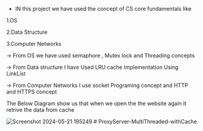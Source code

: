 - IN this project we have used the concept of CS core fundamentals
like

1.OS

2.Data Structure

3.Computer Networks



-> From OS we have used semaphore , Mutex lock and Threading concepts

-> From Data structure I have Used LRU cache Implementation Using LinkList 

-> From Computer Networks I use socket Programing concept and HTTP and HTTPS concept

The Below Diagram show us that when we open the the website again it retrive the data from cache 

![Screenshot 2024-05-21 195249](https://github.com/abhay1verma5/ProxyServer-MultiThreaded-withCache/assets/108623715/2954fc7b-9be3-4c1d-aff9-cc52df397549)
#   P r o x y S e r v e r - M u l t i T h r e a d e d - w i t h C a c h e 
 
 
